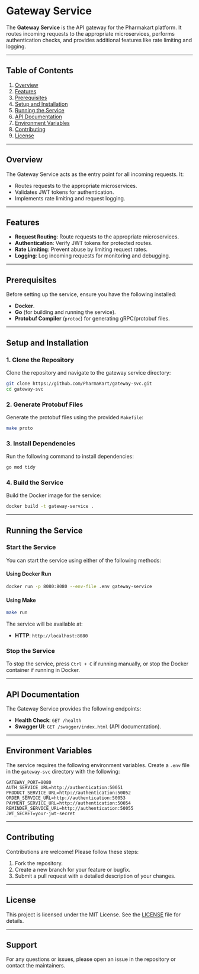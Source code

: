 # Gateway Service

The **Gateway Service** is the API gateway for the Pharmakart platform. It routes incoming requests to the appropriate microservices, performs authentication checks, and provides additional features like rate limiting and logging.

---

## Table of Contents
1. [Overview](#overview)
2. [Features](#features)
3. [Prerequisites](#prerequisites)
4. [Setup and Installation](#setup-and-installation)
5. [Running the Service](#running-the-service)
6. [API Documentation](#api-documentation)
7. [Environment Variables](#environment-variables)
8. [Contributing](#contributing)
9. [License](#license)

---

## Overview

The Gateway Service acts as the entry point for all incoming requests. It:
- Routes requests to the appropriate microservices.
- Validates JWT tokens for authentication.
- Implements rate limiting and request logging.

---

## Features

- **Request Routing**: Route requests to the appropriate microservices.
- **Authentication**: Verify JWT tokens for protected routes.
- **Rate Limiting**: Prevent abuse by limiting request rates.
- **Logging**: Log incoming requests for monitoring and debugging.

---

## Prerequisites

Before setting up the service, ensure you have the following installed:
- **Docker**.
- **Go** (for building and running the service).
- **Protobuf Compiler** (`protoc`) for generating gRPC/protobuf files.

---

## Setup and Installation

### 1. Clone the Repository
Clone the repository and navigate to the gateway service directory:
```bash
git clone https://github.com/PharmaKart/gateway-svc.git
cd gateway-svc
```

### 2. Generate Protobuf Files
Generate the protobuf files using the provided `Makefile`:
```bash
make proto
```

### 3. Install Dependencies
Run the following command to install dependencies:
```bash
go mod tidy
```

### 4. Build the Service
Build the Docker image for the service:
```bash
docker build -t gateway-service .
```

---

## Running the Service

### Start the Service
You can start the service using either of the following methods:

#### Using Docker Run
```bash
docker run -p 8080:8080 --env-file .env gateway-service
```

#### Using Make
```bash
make run
```

The service will be available at:
- **HTTP**: `http://localhost:8080`

### Stop the Service
To stop the service, press `Ctrl + C` if running manually, or stop the Docker container if running in Docker.

---

## API Documentation

The Gateway Service provides the following endpoints:
- **Health Check**: `GET /health`
- **Swagger UI**: `GET /swagger/index.html` (API documentation).

---

## Environment Variables

The service requires the following environment variables. Create a `.env` file in the `gateway-svc` directory with the following:

```env
GATEWAY_PORT=8080
AUTH_SERVICE_URL=http://authentication:50051
PRODUCT_SERVICE_URL=http://authentication:50052
ORDER_SERVICE_URL=http://authentication:50053
PAYMENT_SERVICE_URL=http://authentication:50054
REMINDER_SERVICE_URL=http://authentication:50055
JWT_SECRET=your-jwt-secret
```

---

## Contributing

Contributions are welcome! Please follow these steps:
1. Fork the repository.
2. Create a new branch for your feature or bugfix.
3. Submit a pull request with a detailed description of your changes.

---

## License

This project is licensed under the MIT License. See the [LICENSE](LICENSE) file for details.

---

## Support

For any questions or issues, please open an issue in the repository or contact the maintainers.

